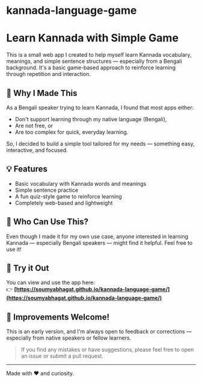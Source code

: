 # kannada-language-game
# Learn Kannada with Simple Game

This is a small web app I created to help myself learn Kannada vocabulary, meanings, and simple sentence structures — especially from a Bengali background. It's a basic game-based approach to reinforce learning through repetition and interaction.

## 📌 Why I Made This
As a Bengali speaker trying to learn Kannada, I found that most apps either:
- Don't support learning through my native language (Bengali),
- Are not free, or
- Are too complex for quick, everyday learning.

So, I decided to build a simple tool tailored for my needs — something easy, interactive, and focused.

## 💡 Features
- Basic vocabulary with Kannada words and meanings
- Simple sentence practice
- A fun quiz-style game to reinforce learning
- Completely web-based and lightweight

## 🙌 Who Can Use This?
Even though I made it for my own use case, anyone interested in learning Kannada — especially Bengali speakers — might find it helpful. Feel free to use it!

## 🚀 Try it Out
You can view and use the app here:  
👉 **[https://soumyabhagat.github.io/kannada-language-game/](https://soumyabhagat.github.io/kannada-language-game/)**  

## 🔧 Improvements Welcome!
This is an early version, and I'm always open to feedback or corrections — especially from native speakers or fellow learners.

> If you find any mistakes or have suggestions, please feel free to open an issue or submit a pull request.

---

Made with ❤️ and curiosity.
